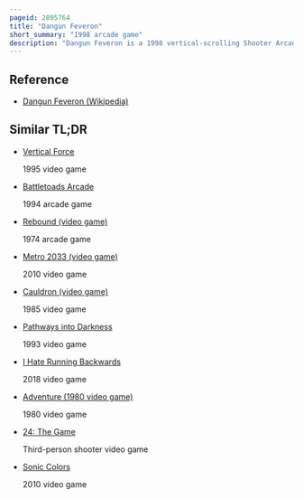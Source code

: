 ```yaml
---
pageid: 2895764
title: "Dangun Feveron"
short_summary: "1998 arcade game"
description: "Dangun Feveron is a 1998 vertical-scrolling Shooter Arcade Game developed by Cave and published in Japan by nihon System. Players control a Fighter Craft and must destroy Waves of Enemies throughout a Series of scrolling Stages that increase in Difficulty. The Game's Scoring System is designed to encourage Players to destroy as many Enemies as possible as Points are subtracted based on how many Enemies leave the Screen. It is known for its elaborate disco-inspired Soundtrack and sassy Voiceovers."
---
```


## Reference

- [Dangun Feveron (Wikipedia)](https://en.wikipedia.org/?curid=2895764)

## Similar TL;DR

- [Vertical Force](/tldr/en/vertical-force)

  1995 video game

- [Battletoads Arcade](/tldr/en/battletoads-arcade)

  1994 arcade game

- [Rebound (video game)](/tldr/en/rebound-video-game)

  1974 arcade game

- [Metro 2033 (video game)](/tldr/en/metro-2033-video-game)

  2010 video game

- [Cauldron (video game)](/tldr/en/cauldron-video-game)

  1985 video game

- [Pathways into Darkness](/tldr/en/pathways-into-darkness)

  1993 video game

- [I Hate Running Backwards](/tldr/en/i-hate-running-backwards)

  2018 video game

- [Adventure (1980 video game)](/tldr/en/adventure-1980-video-game)

  1980 video game

- [24: The Game](/tldr/en/24-the-game)

  Third-person shooter video game

- [Sonic Colors](/tldr/en/sonic-colors)

  2010 video game
